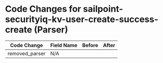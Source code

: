 # Code Changes for sailpoint-securityiq-kv-user-create-success-create (Parser)

| Code Change | Field Name | Before | After |
|-------------|------------|--------|-------|
| removed_parser | N/A |  |  |
